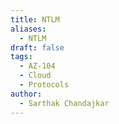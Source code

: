 ```yaml
---
title: NTLM
aliases:
  - NTLM
draft: false
tags:
  - AZ-104
  - Cloud
  - Protocols
author:
  - Sarthak Chandajkar
---
```

 

